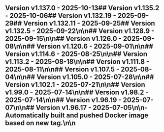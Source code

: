 ## Version v1.137.0 - 2025-10-13## Version v1.135.2 - 2025-10-06## Version v1.132.19 - 2025-09-29## Version v1.132.11 - 2025-09-25## Version v1.132.5 - 2025-09-22\n\n## Version v1.128.9 - 2025-09-15\n\n## Version v1.126.0 - 2025-09-08\n\n## Version v1.120.6 - 2025-09-01\n\n## Version v1.114.6 - 2025-08-25\n\n## Version v1.113.2 - 2025-08-18\n\n## Version v1.111.8 - 2025-08-11\n\n## Version v1.107.5 - 2025-08-04\n\n## Version v1.105.0 - 2025-07-28\n\n## Version v1.102.1 - 2025-07-21\n\n## Version v1.99.0 - 2025-07-14\n\n## Version v1.98.2 - 2025-07-14\n\n## Version v1.96.19 - 2025-07-07\n\n## Version v1.96.17 - 2025-07-05\n\n- Automatically built and pushed Docker image based on new tag.\n\n
